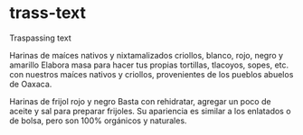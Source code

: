 # trass-text
Traspassing text

Harinas de maíces nativos y nixtamalizados criollos, blanco, rojo, negro y amarillo
Elabora masa para hacer tus propias tortillas, tlacoyos, sopes, etc. con nuestros maíces  nativos y criollos, provenientes de los pueblos abuelos de Oaxaca.

Harinas de frijol rojo y negro
Basta con rehidratar, agregar un poco de aceite y sal para preparar frijoles. Su apariencia es similar a los  enlatados o de bolsa, pero son 100% orgánicos y naturales. 
